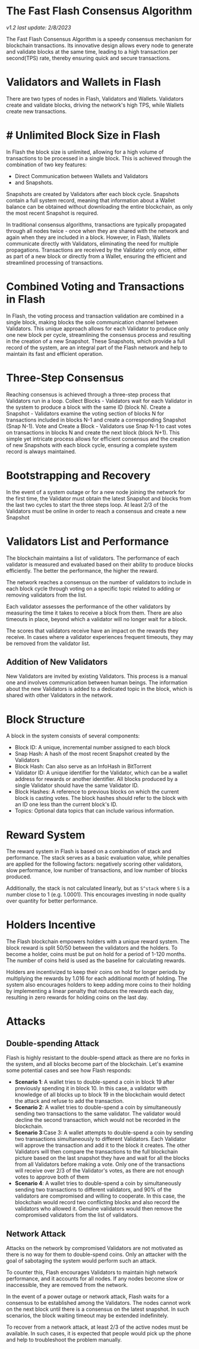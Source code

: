 # The **Fast** Flash Consensus Algorithm
*v1.2 last update: 2/8/2023*

The Fast Flash Consensus Algorithm is a speedy consensus mechanism for blockchain transactions. Its innovative design allows every node to generate and validate blocks at the same time, leading to a high transaction per second(TPS) rate, thereby ensuring quick and secure transactions.
# Validators and Wallets in Flash

There are two types of nodes in Flash, Validators and Wallets. 
Validators create and validate blocks, driving the network's high TPS, while Wallets create new transactions.

# # Unlimited Block Size in Flash 
In Flash the block size is unlimited, allowing for a high volume of transactions to be processed in a single block. This is achieved through the combination of two key features: 
 - Direct Communication between Wallets and Validators 
 - and Snapshots.

Snapshots are created by Validators after each block cycle. Snapshots contain a full system record, meaning that information about a Wallet balance can be obtained without downloading the entire blockchain, as only the most recent Snapshot is required.

In traditional consensus algorithms, transactions are typically propagated through all nodes twice - once when they are shared with the network and again when they are included in a block. However, in Flash, Wallets communicate directly with Validators, eliminating the need for multiple propagations. Transactions are received by the Validator only once, either as part of a new block or directly from a Wallet, ensuring the efficient and streamlined processing of transactions.

# Combined Voting and Transactions in Flash
In Flash, the voting process and transaction validation are combined in a single block, making blocks the sole communication channel between Validators. This unique approach allows for each Validator to produce only one new block per cycle, streamlining the consensus process and resulting in the creation of a new Snapshot. These Snapshots, which provide a full record of the system, are an integral part of the Flash network and help to maintain its fast and efficient operation.

# Three-Step Consensus 
Reaching consensus is achieved through a three-step process that Validators run in a loop.
Collect Blocks - Validators wait for each Validator in the system to produce a block with the same ID (block N).
Create a Snapshot - Validators examine the voting section of blocks N for transactions included in blocks N-1 and create a corresponding Snapshot (Snap N-1).
Vote and Create a Block - Validators use Snap N-1 to cast votes on transactions in blocks N and create the next block (block N+1).
This simple yet intricate process allows for efficient consensus and the creation of new Snapshots with each block cycle, ensuring a complete system record is always maintained.

# Bootstrapping and Recovery 
In the event of a system outage or for a new node joining the network for the first time, the Validator must obtain the latest Snapshot and blocks from the last two cycles to start the three steps loop. At least 2/3 of the Validators must be online in order to reach a consensus and create a new Snapshot

# Validators List and Performance
The blockchain maintains a list of validators. The performance of each validator is measured and evaluated based on their ability to produce blocks efficiently. The better the performance, the higher the reward.

The network reaches a consensus on the number of validators to include in each block cycle through voting on a specific topic related to adding or removing validators from the list.

Each validator assesses the performance of the other validators by measuring the time it takes to receive a block from them. There are also timeouts in place, beyond which a validator will no longer wait for a block.

The scores that validators receive have an impact on the rewards they receive. In cases where a validator experiences frequent timeouts, they may be removed from the validator list.

## Addition of New Validators
New Validators are invited by existing Validators. This process is a manual one and involves communication between human beings. The information about the new Validators is added to a dedicated topic in the block, which is shared with other Validators in the network. 

# Block Structure
A block in the system consists of several components:

 - Block ID: A unique, incremental number assigned to each block
 - Snap Hash: A hash of the most recent Snapshot created by the Validators
 - Block Hash: Can also serve as an InfoHash in BitTorrent
 - Validator ID: A unique identifier for the Validator, which can be a wallet address for rewards or another identifier. All blocks produced by a single Validator should have the same Validator ID.
 - Block Hashes: A reference to previous blocks on which the current block is casting votes. The block hashes should refer to the block with an ID one less than the current block's ID.
 - Topics: Optional data topics that can include various information.

# Reward System
The reward system in Flash is based on a combination of stack and performance. The stack serves as a basic evaluation value, while penalties are applied for the following factors: negatively scoring other validators, slow performance, low number of transactions, and low number of blocks produced.

Additionally, the stack is not calculated linearly, but as `S^stack` where `S` is a number close to 1 (e.g. 1.0001). This encourages investing in node quality over quantity for better performance.

# Holders Incentive
The Flash blockchain empowers holders with a unique reward system. The block reward is split 50/50 between the validators and the holders. To become a holder, coins must be put on hold for a period of 1-120 months. The number of coins held is used as the baseline for calculating rewards.

Holders are incentivized to keep their coins on hold for longer periods by multiplying the rewards by 1.016 for each additional month of holding. The system also encourages holders to keep adding more coins to their holding by implementing a linear penalty that reduces the rewards each day, resulting in zero rewards for holding coins on the last day.

# Attacks
## Double-spending Attack
Flash is highly resistant to the double-spend attack as there are no forks in the system, and all blocks become part of the blockchain.
Let's examine some potential cases and see how Flash responds:
 - **Scenario 1**: A wallet tries to double-spend a coin in block 19 after previously spending it in block 10. In this case, a validator with knowledge of all blocks up to block 19 in the blockchain would detect the attack and refuse to add the transaction.
 - **Scenario 2**: A wallet tries to double-spend a coin by simultaneously sending two transactions to the same validator. The validator would decline the second transaction, which would not be recorded in the blockchain.
 - **Scenario 3**:Case 3: A wallet attempts to double-spend a coin by sending two transactions simultaneously to different Validators. Each Validator will approve the transaction and add it to the block it creates. The other Validators will then compare the transactions to the full blockchain picture based on the last snapshot they have and wait for all the blocks from all Validators before making a vote. Only one of the transactions will receive over 2/3 of the Validator's votes, as there are not enough votes to approve both of them
 - **Scenario 4**: A wallet tries to double-spend a coin by simultaneously sending two transactions to different validators, and 90% of the validators are compromised and willing to cooperate. In this case, the blockchain would record two conflicting blocks and also record the validators who allowed it. Genuine validators would then remove the compromised validators from the list of validators.

## Network Attack
Attacks on the network by compromised Validators are not motivated as there is no way for them to double-spend coins. Only an attacker with the goal of sabotaging the system would perform such an attack.

To counter this, Flash encourages Validators to maintain high network performance, and it accounts for all nodes. If any nodes become slow or inaccessible, they are removed from the network.

In the event of a power outage or network attack, Flash waits for a consensus to be established among the Validators. The nodes cannot work on the next block until there is a consensus on the latest snapshot. In such scenarios, the block waiting timeout may be extended indefinitely.

To recover from a network attack, at least 2/3 of the active nodes must be available. In such cases, it is expected that people would pick up the phone and help to troubleshoot the problem manually.
